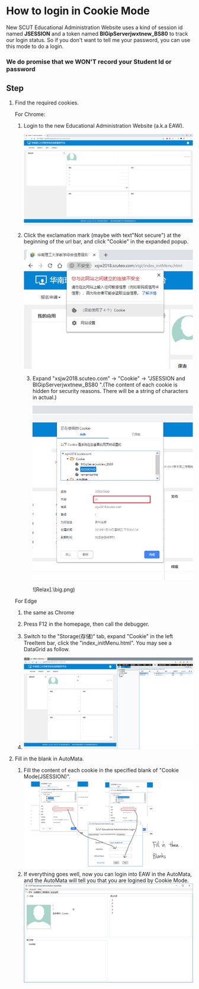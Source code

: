 # How to login in Cookie Mode

New SCUT Educational Administration Website uses a kind of session id named <strong>JSESSION</strong> and a token named <strong>BIGipServerjwxtnew_BS80</strong> to track our login status. So if you don't want to tell me your password, you can use this mode to do a login.

### We do promise that we WON'T record your Student Id or password

## Step

1. Find the required cookies.

   For Chrome:

   1. Login to the new Educational Administration Website (a.k.a EAW).

      ![Intro Image Not Loaded](./home.png)

   2. Click the exclamation mark (maybe with text"Not secure") at the beginning of the url bar, and click "Cookie" in the expanded popup.

      ![Relax](./click-header.png)

      3. Expand "xsjw2018.scuteo.com" -> "Cookie" -> "JSESSION and BIGipServerjwxtnew_BS80 ".(The content of each cookie is hidden for security reasons. There will be a string of characters in actual.)

         ![Relax](./jsession.png)

         ![Relax].\big.png)
         

   For Edge

      1. the same as Chrome

      2. Press F12 in the homepage, then call the debugger.

      3. Switch to the "Storage(存储)“ tab, expand "Cookie" in the left TreeItem bar, click the "index_initMenu.html". You may see a DataGrid as follow.
      4. ![Edge](./edge-cookie.png)

2. Fill in the blank in AutoMata.
     1. Fill the content of each cookie in the specified blank of "Cookie Mode(JSESSION)".
      ![Filler](./fill.png)
      2. If everything goes well, now you can login into EAW in the AutoMata, and the AutoMata will tell you that you are logined by Cookie Mode.
    ![OK](./result.png)
